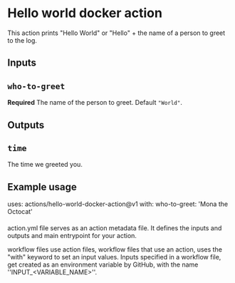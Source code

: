 # Hello world docker action

This action prints "Hello World" or "Hello" + the name of a person to greet to the log.

## Inputs

## `who-to-greet`

**Required** The name of the person to greet. Default `"World"`.

## Outputs

## `time`

The time we greeted you.

## Example usage

uses: actions/hello-world-docker-action@v1
with:
  who-to-greet: 'Mona the Octocat'
  
####
action.yml file serves as an action metadata file. It defines the inputs and outputs and main
entrypoint for your action. 

workflow files use action files, workflow files that use an action, uses the "with" keyword to set an input values. 
Inputs specified in a workflow file, get created as an environment variable by GitHub, with the name ''INPUT_<VARIABLE_NAME>''.

